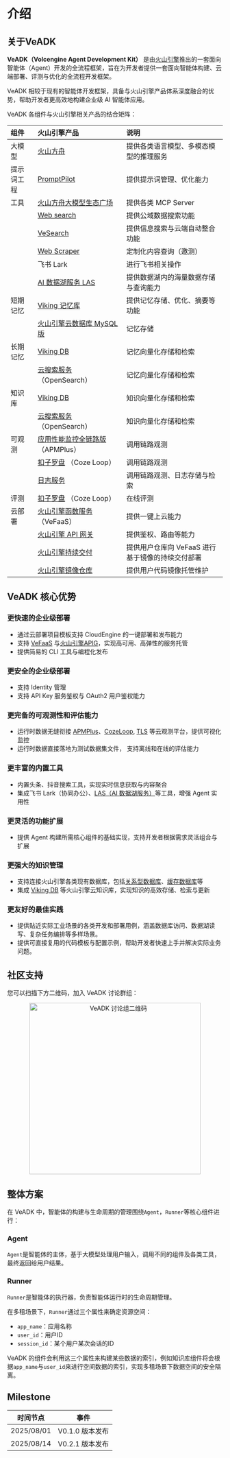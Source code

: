 # 介绍

## 关于VeADK

**VeADK（Volcengine Agent Development Kit）** 是由[火山引擎](https://www.volcengine.com/)推出的一套面向智能体（Agent）开发的全流程框架，旨在为开发者提供一套面向智能体构建、云端部署、评测与优化的全流程开发框架。

VeADK 相较于现有的智能体开发框架，具备与火山引擎产品体系深度融合的优势，帮助开发者更高效地构建企业级 AI 智能体应用。

VeADK 各组件与火山引擎相关产品的结合矩阵：

| **组件** | **火山引擎产品** | **说明** |
| :-- | :-- | :-- |
| 大模型 | [火山方舟](https://www.volcengine.com/product/ark) | 提供各类语言模型、多模态模型的推理服务 |
| 提示词工程 | [PromptPilot](https://promptpilot.volcengine.com/) | 提供提示词管理、优化能力 |
| 工具 | [火山方舟大模型生态广场](https://www.volcengine.com/mcp-marketplace) | 提供各类 MCP Server |
| | [Web search](https://www.volcengine.com/docs/85508/1650263) | 提供公域数据搜索功能 |
| | [VeSearch](https://www.volcengine.com/docs/85508/1512748) | 提供信息搜索与云端自动整合功能 |
| | [Web Scraper](https://www.volcengine.com/docs/84296/1545470) | 定制化内容查询（邀测） |
| | 飞书 Lark | 进行飞书相关操作 |
| | [AI 数据湖服务 LAS](https://www.volcengine.com/product/las) | 提供数据湖内的海量数据存储与查询能力 |
| 短期记忆 | [Viking 记忆库](https://www.volcengine.com/docs/84313/1783345) | 提供记忆存储、优化、摘要等功能 |
| | [火山引擎云数据库 MySQL 版](https://www.volcengine.com/product/rds-mysql) | 记忆存储 |
| 长期记忆 | [Viking DB](https://www.volcengine.com/docs/84313/1254437) | 记忆向量化存储和检索 |
| | [云搜索服务](https://www.volcengine.com/product/es)（OpenSearch） | 记忆向量化存储和检索 |
| 知识库 | [Viking DB](https://www.volcengine.com/docs/84313/1254437) | 知识向量化存储和检索 |
| | [云搜索服务](https://www.volcengine.com/product/es)（OpenSearch） | 知识向量化存储和检索 |
| 可观测 | [应用性能监控全链路版](https://www.volcengine.com/product/apmplus)（APMPlus） | 调用链路观测 |
| |  [扣子罗盘](https://www.coze.cn/loop) （Coze Loop） | 调用链路观测 |
| | [日志服务](https://www.volcengine.com/product/tls) | 调用链路观测、日志存储与检索 |
| 评测 | [扣子罗盘](https://www.coze.cn/loop) （Coze Loop） | 在线评测 |
| 云部署 | [火山引擎函数服务](https://www.volcengine.com/product/vefaas) （VeFaaS） | 提供一键上云能力 |
| | [火山引擎 API 网关](https://www.volcengine.com/product/apig) | 提供鉴权、路由等能力 |
| | [火山引擎持续交付](https://www.volcengine.com/product/cp) | 提供用户仓库向 VeFaaS 进行基于镜像的持续交付部署 |
| | [火山引擎镜像仓库](https://www.volcengine.com/product/cr) | 提供用户代码镜像托管维护 |

## VeADK 核心优势

### 更快速的企业级部署

- 通过云部署项目模板支持 CloudEngine 的一键部署和发布能力
- 支持 [VeFaaS](https://www.volcengine.com/product/vefaas) 与[火山引擎APIG](https://www.volcengine.com/product/apig)，实现高可用、高弹性的服务托管
- 提供简易的 CLI 工具与编程化发布

### 更安全的企业级部署

- 支持 Identity 管理
- 支持 API Key 服务鉴权与 OAuth2 用户鉴权能力

### 更完备的可观测性和评估能力

- 运行时数据无缝衔接 [APMPlus](https://www.volcengine.com/product/apmplus)、[CozeLoop](https://www.coze.cn/loop), [TLS](https://www.volcengine.com/product/tls) 等云观测平台，提供可视化监控
- 运行时数据直接落地为测试数据集文件， 支持离线和在线的评估能力

### 更丰富的内置工具

- 内置头条、抖音搜索工具，实现实时信息获取与内容聚合
- 集成飞书 Lark（协同办公）、[LAS（AI 数据湖服务）](https://www.volcengine.com/product/las)等工具，增强 Agent 实用性

### 更灵活的功能扩展

- 提供 Agent 构建所需核心组件的基础实现，支持开发者根据需求灵活组合与扩展

### 更强大的知识管理

- 支持连接火山引擎各类现有数据库，包括[关系型数据库](https://www.volcengine.com/product/rds-mysql)、[缓存数据库](https://www.volcengine.com/product/redis)等
- 集成 [Viking DB](https://www.volcengine.com/docs/84313/1254437) 等火山引擎云知识库，实现知识的高效存储、检索与更新

### 更友好的最佳实践

- 提供贴近实际工业场景的各类开发和部署用例，涵盖数据库访问、数据湖读写、复杂任务编排等多样场景。
- 提供可直接复用的代码模板与配置示例，帮助开发者快速上手并解决实际业务问题。

## 社区支持

您可以扫描下方二维码，加入 VeADK 讨论群组：

<p align="center">
  <img src="/images/veadk_group_qrcode.jpg" alt="VeADK 讨论组二维码" width="400" />
</p>

## 整体方案

在 VeADK 中，智能体的构建与生命周期的管理围绕`Agent`，`Runner`等核心组件进行：

### Agent

`Agent`是智能体的主体，基于大模型处理用户输入，调用不同的组件及各类工具，最终返回给用户结果。

### Runner

`Runner`是智能体的执行器，负责智能体运行时的生命周期管理。

在多租场景下，`Runner`通过三个属性来确定资源空间：

- `app_name`：应用名称
- `user_id`：用户ID
- `session_id`：某个用户某次会话的ID

VeADK 的组件会利用这三个属性来构建某些数据的索引，例如知识库组件将会根据`app_name`与`user_id`来进行空间数据的索引，实现多租场景下数据空间的安全隔离。

## Milestone

| 时间节点 | 事件 |
| --- | --- |
| 2025/08/01 | V0.1.0 版本发布 |
| 2025/08/14 | V0.2.1 版本发布 |
